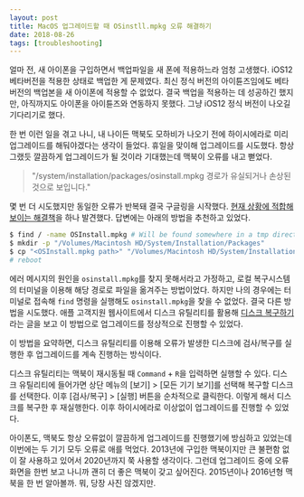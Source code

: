```yaml
---
layout: post
title: MacOS 업그레이드할 때 OSinstll.mpkg 오류 해결하기
date: 2018-08-26
tags: [troubleshooting]
---
```


얼마 전, 새 아이폰을 구입하면서 백업파일을 새 폰에 적용하느라 엄청 고생했다. iOS12 베타버전을 적용한 상태로 백업한 게 문제였다. 최신 정식 버전의 아이튠즈임에도 베타 버전의 백업본을 새 아이폰에 적용할 수 없었다. 결국 백업을 적용하는 데 성공하긴 했지만, 아직까지도 아이폰을 아이튠즈와 연동하지 못했다. 그냥 iOS12 정식 버전이 나오길 기다리기로 했다.

한 번 이런 일을 겪고 나니, 내 나이든 맥북도 모하비가 나오기 전에 하이시에라로 미리 업그레이드를 해둬야겠다는 생각이 들었다. 휴일을 맞이해 업그레이드를 시도했다. 항상 그랬듯 깔끔하게 업그레이드가 될 것이라 기대했는데 맥북이 오류를 내고 뻗었다.

> "/system/installation/packages/osinstall.mpkg 경로가 유실되거나 손상된 것으로 보입니다."

몇 번 더 시도했지만 동일한 오류가 반복돼 결국 구글링을 시작했다. [현재 상황에 적합해 보이는 해결책](https://apple.stackexchange.com/a/299977)을 하나 발견했다. 답변에는 아래의 방법을 추천하고 있었다.

````sh
$ find / -name OSInstall.mpkg # Will be found somewhere in a tmp directory
$ mkdir -p "/Volumes/Macintosh HD/System/Installation/Packages"
$ cp "<OSInstall.mpkg path>" "/Volumes/Macintosh HD/System/Installation/Packages/"
# reboot
````

에러 메시지의 원인을 `osinstall.mpkg`를 찾지 못해서라고 가정하고, 로컬 복구시스템의 터미널을 이용해 해당 경로로 파일을 옮겨주는 방법이었다. 하지만 나의 경우에는 터미널로 접속해 `find` 명령을 실행해도 `osinstall.mpkg`을 찾을 수 없었다. 결국 다른 방법을 시도했다. 애플 고객지원 웹사이트에서 디스크 유틸리티를 활용해 [디스크 복구하기](https://support.apple.com/ko-kr/guide/disk-utility/dskutl1040/mac)라는 글을 보고 이 방법으로 업그레이드를 정상적으로 진행할 수 있었다.

이 방법을 요약하면, 디스크 유틸리티를 이용해 오류가 발생한 디스크에 검사/복구를 실행한 후 업그레이드를 계속 진행하는 방식이다.

디스크 유틸리티는 맥북이 재시동될 때 `Command` + `R`을 입력하면 실행할 수 있다. 디스크 유틸리티에 들어가면 상단 메뉴의 [보기] > [모든 기기 보기]를 선택해 복구할 디스크를 선택한다. 이후 [검사/복구] > [실행] 버튼을 순차적으로 클릭한다. 이렇게 해서 디스크를 복구한 후 재실행한다. 이후 하이시에라로 이상없이 업그레이드를 진행할 수 있었다.

아이폰도, 맥북도 항상 오류없이 깔끔하게 업그레이드를 진행했기에 방심하고 있었는데 이번에는 두 기기 모두 오류로 애를 먹었다. 2013년에 구입한 맥북이지만 큰 불편함 없이 잘 사용하고 있어서 2020년까지 쭉 사용할 생각이다. 그런데 업그레이드 중에 오류 화면을 한번 보고 나니까 괜히 더 좋은 맥북이 갖고 싶어진다. 2015년이나 2016년형 맥북을 한 번 알아볼까. 뭐, 당장 사진 않겠지만.
